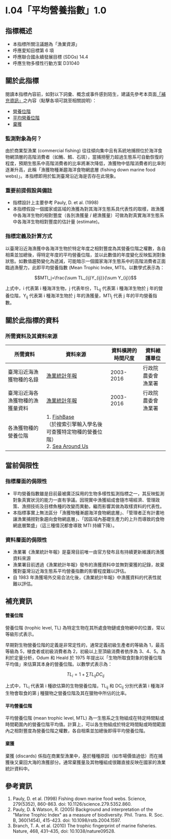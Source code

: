 # I.04「平均營養指數」1.0


## 指標概述

* 本指標所關注議題為「漁業資源」
* 呼應愛知目標第 6 項
* 呼應聯合國永續發展目標 (SDGs) 14.4
* 呼應生物多樣性行動方案 D31040


<script type="text/javascript" src="http://cdn.mathjax.org/mathjax/latest/MathJax.js?config=TeX-AMS-MML_HTMLorMML"></script>


## 關於此指標

閱讀本指標內容前，如對以下詞彙、概念或事件感到陌生，建議先參考本頁面[「補充資訊」](#補充資訊)之內容（點擊各項可跳至相關說明）：

* [營養位階](#營養位階)
* [平均營養位階](#平均營養位階)
* [棄獲](#棄獲)

### 監測對象為何？

由於商業型漁業 (commercial fishing) 往往傾向集中且有系統地捕撈位於海洋食物網頂層的高階消費者（如鮪、鱈、石斑），當捕撈壓力超過生態系可自動恢復的程度，預期生態系中高階消費者的比率將漸次降低，漁獲物中低階消費者的比率則逐漸升高，此稱「漁獲物種漸趨海洋食物網底層 (fishing down marine food webs)」。本指標即用於監測臺灣沿近海是否存在此現象。

### 重要前提假設與備註

* 指標設計上主要參考 Pauly, D. et al. (1998)
* 本指標假設一個國家或區域的漁獲為對其海洋生態系具代表性的取樣，故漁獲中各海洋生物的相對豐度（各別漁獲量 / 總漁獲量）可做為對真實海洋生態系中各海洋生物相對豐度的估計量 (estimate)。

### 指標定義及計算方式

以臺灣沿近海漁獲中各海洋生物於特定年度之相對豐度為其營養位階之權數，各自相乘並加總後，得特定年度的平均營養位階，並以此數值的年度變化反映監測對象狀態。如數值趨勢變化為遞減，可能暗示一個國家海洋生態系中的高階消費者正面臨過漁壓力，此即平均營養指數 (Mean Trophic Index, MTI)。以數學式表示為：

$$MTI_j=\frac{\sum TL_{ij}Y_{ij}}{\sum Y_{ij}}$$

上式中，i 代表第 i 種海洋生物，j 代表年份，TL<sub>ij</sub> 代表第 i 種海洋生物於 j 年的營養位階，Y<sub>ij</sub> 代表第 i 種海洋生物於 j 年的漁獲量，MTI<sub>j</sub> 代表 j 年的平均營養指數。


## 關於此指標的資料

### 所需資料及其資料來源

| 所需資料 | 資料來源 | 資料橫跨的時間尺度 | 資料維護單位 |
|-----|-----|-----|-----|
| 臺灣沿近海漁獲物種的名錄 | [漁業統計年報](https://www.fa.gov.tw/cht/PublicationsFishYear/index.aspx) | 2003-2016 | 行政院農委會漁業署 |
| 臺灣沿近海各漁獲物種的漁獲量資料 | [漁業統計年報](https://www.fa.gov.tw/cht/PublicationsFishYear/index.aspx) | 2003-2016 | 行政院農委會漁業署 |
| 各漁獲物種的營養位階 | 1. [FishBase](http://www.fishbase.org/)<br />（於搜索引擎輸入學名後可查獲特定物種的營養位階）<br />2. [Sea Around Us](http://www.seaaroundus.org/data/#/eez/157/marine-trophic-index) | |


## 當前侷限性

### 指標層面的侷限性

* 平均營養指數雖是目前最被廣泛採用的生物多樣性監測指標之一，其反映監測對象真實狀況的能力一直有爭議。因現實中漁獲組成會隨市場經濟、管理政策、漁撈技術及目標魚種的改變而異動，繼而影響其做為取樣資料的代表性。
* 本指標事實上無法區分「漁獲物種漸趨海洋食物網底層」、「管理者正有計畫地讓漁業捕撈對象趨向食物網底層」、「因區域內基礎生產力的上升而導致的食物網底層繁盛」（這三種情況都會導致 MTI 持續下降）。

### 資料層面的侷限性

* 漁業署《漁業統計年報》是臺灣目前唯一由官方發布且有持續更新維護的漁獲資料來源
* 漁業署目前透過《漁業統計年報》發布的漁獲資料中並無對棄獲的記錄，故棄獲對臺灣沿近海生態系平均營養指數的影響程度難以評估。
* 自 1983 年漁獲場外交易合法化後，《漁業統計年報》中漁獲資料的代表性就難以評估。


## 補充資訊

#### 營養位階

營養位階 (trophic level, TL) 為特定生物在其所處食物鏈或食物網中的位置，常以等級形式表示。

早期對生物營養位階的定義是非常定性的，通常定義初級生產者的等級為 1，最高等級為 5，植食者或初級消費者為 2，初級以上至頂級消費者依序為 3、4、5。為利於定量分析，Odum 和 Heald 於 1975 年提出以「生物所取食對象的營養位階平均值」來估算其本身的營養位階。以數學式表示為：

$$TL_i = 1 + \sum{TL_{ij}DC_{ij}}$$

上式中，TL<sub>i</sub> 代表第 i 種欲估算的生物營養位階，TL<sub>ij</sub> 和 DC<sub>ij</sub> 分別代表第 i 種海洋生物會取食的第 j 種獵物之營養位階及其在獵物中所佔的比率。

#### 平均營養位階

平均營養位階 (mean trophic level, MTL) 為一生態系之生物組成在特定時間點或時間範圍內的營養位階平均值。計算上，可以各生物組成於特定時間點或時間範圍內之相對豐度為營養位階之權數，各自相乘並加總後即得平均營養位階。

#### 棄獲

棄獲 (discards) 係指在商業型漁業中，基於種種原因（如市場價值過低）而在捕獲後又棄回大海的漁獲部分。通常棄獲量及其物種組成很難直接反映在國家的漁業統計資料中。


## 參考資訊
1. Pauly, D. et al. (1998) Fishing down marine food webs. Science, 279(5352), 860-863. doi: 10.1126/science.279.5352.860.
2. Pauly, D. & Watson, R. (2005) Background and interpretation of the "Marine Trophic Index" as a measure of biodiversity. Phil. Trans. R. Soc. B, 360(1454), 415-423. doi: 10.1098/rstb.2004.1597.
3. Branch, T. A. et al. (2010) The trophic fingerprint of marine fisheries. Nature, 468, 431–435, doi: 10.1038/nature09528.
